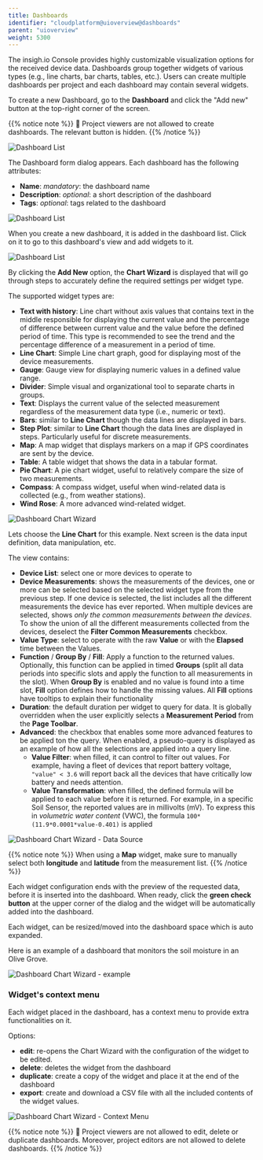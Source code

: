 ```yaml
---
title: Dashboards
identifier: "cloudplatform@uioverview@dashboards"
parent: "uioverview"
weight: 5300
---
```


The insigh.io Console provides highly customizable visualization options for the received device data. Dashboards group together widgets of various types (e.g., line charts, bar charts, tables, etc.). Users can create multiple dashboards per project and each dashboard may contain several widgets.

To create a new Dashboard, go to the **Dashboard** and click the "Add new" button at the top-right corner of the screen.

{{% notice note %}}
🔐 Project viewers are not allowed to create dashboards. The relevant button is hidden.
{{% /notice %}}

![Dashboard List](/images/console_tutorial/dashboard_list.png?width=60pc)

The Dashboard form dialog appears. Each dashboard has the following attributes:

- **Name**: _mandatory_: the dashboard name
- **Description**: _optional_: a short description of the dashboard
- **Tags**: _optional_: tags related to the dashboard

![Dashboard List](/images/console_tutorial/dashboard_create.png?width=60pc)

When you create a new dashboard, it is added in the dashboard list. Click on it to go to this dashboard's view and add widgets to it.

![Dashboard List](/images/console_tutorial/dashboard_tools.png?width=60pc)

By clicking the **Add New** option, the **Chart Wizard** is displayed that will go through steps to accurately define the required settings per widget type.

The supported widget types are:

- **Text with history**: Line chart without axis values that contains text in the middle responsible for displaying the current value and the percentage of difference between current value and the value before the defined period of time. This type is recommended to see the trend and the percentage difference of a measurement in a period of time.
- **Line Chart**: Simple Line chart graph, good for displaying most of the device measurements.
- **Gauge**: Gauge view for displaying numeric values in a defined value range.
- **Divider**: Simple visual and organizational tool to separate charts in groups.
- **Text**: Displays the current value of the selected measurement regardless of the measurement data type (i.e., numeric or text).
- **Bars**: similar to **Line Chart** though the data lines are displayed in bars.
- **Step Plot**: similar to **Line Chart** though the data lines are displayed in steps. Particularly useful for discrete measurements.
- **Map**: A map widget that displays markers on a map if GPS coordinates are sent by the device.
- **Table**: A table widget that shows the data in a tabular format.
- **Pie Chart**: A pie chart widget, useful to relatively compare the size of two measurements.
- **Compass**: A compass widget, useful when wind-related data is collected (e.g., from weather stations).
- **Wind Rose**: A more advanced wind-related widget.

![Dashboard Chart Wizard](/images/console_tutorial/dashboard_chart_wizard.png?width=60pc)

Lets choose the **Line Chart** for this example. Next screen is the data input definition, data manipulation, etc.

The view contains:

- **Device List**: select one or more devices to operate to
- **Device Measurements**: shows the measurements of the devices, one or more can be selected based on the selected widget type from the previous step. If one device is selected, the list includes all the different measurements the device has ever reported. When multiple devices are selected, shows _only the common measurements between the devices_. To show the union of all the different measurements collected from the devices, deselect the **Filter Common Measurements** checkbox.
- **Value Type**: select to operate with the raw **Value** or with the **Elapsed** time between the Values.
- **Function** / **Group By** / **Fill**: Apply a function to the returned values. Optionally, this function can be applied in timed **Groups** (split all data periods into specific slots and apply the function to all measurements in the slot). When **Group By** is enabled and no value is found into a time slot, **Fill** option defines how to handle the missing values. All **Fill** options have tooltips to explain their functionality
- **Duration**: the default duration per widget to query for data. It is globally overridden when the user explicitly selects a **Measurement Period** from the **Page Toolbar**.
- **Advanced**: the checkbox that enables some more advanced features to be applied ton the query. When enabled, a pseudo-query is displayed as an example of how all the selections are applied into a query line.
  - **Value Filter**: when filled, it can control to filter out values. For example, having a fleet of devices that report battery voltage, `"value" < 3.6` will report back all the devices that have critically low battery and needs attention.
  - **Value Transformation**: when filled, the defined formula will be applied to each value before it is returned. For example, in a specific Soil Sensor, the reported values are in millivolts (mV). To express this in _volumetric water content_ (VWC), the formula `100*(11.9*0.0001*value-0.401)` is applied

![Dashboard Chart Wizard - Data Source](/images/console_tutorial/dahsboard_chart_wizard_data_source_advanced.png?width=60pc)

{{% notice note %}}
When using a **Map** widget, make sure to manually select both **longitude** and **latitude** from the measurement list.
{{% /notice %}}

Each widget configuration ends with the preview of the requested data, before it is inserted into the dashboard. When ready, click the **green check button** at the upper corner of the dialog and the widget will be automatically added into the dashboard.

Each widget, can be resized/moved into the dashboard space which is auto expanded.

Here is an example of a dashboard that monitors the soil moisture in an Olive Grove.

![Dashboard Chart Wizard - example](/images/console_tutorial/dashboard_example.png?width=60pc)

### Widget's context menu

Each widget placed in the dashboard, has a context menu to provide extra functionalities on it.

Options:

- **edit**: re-opens the Chart Wizard with the configuration of the widget to be edited.
- **delete**: deletes the widget from the dashboard
- **duplicate**: create a copy of the widget and place it at the end of the dashboard
- **export**: create and download a CSV file with all the included contents of the widget values.

![Dashboard Chart Wizard - Context Menu](/images/console_tutorial/dashboard_chart_context_menu.png?width=60pc)

{{% notice note %}}
🔐 Project viewers are not allowed to edit, delete or duplicate dashboards. Moreover, project editors are not allowed to delete dashboards.
{{% /notice %}}
